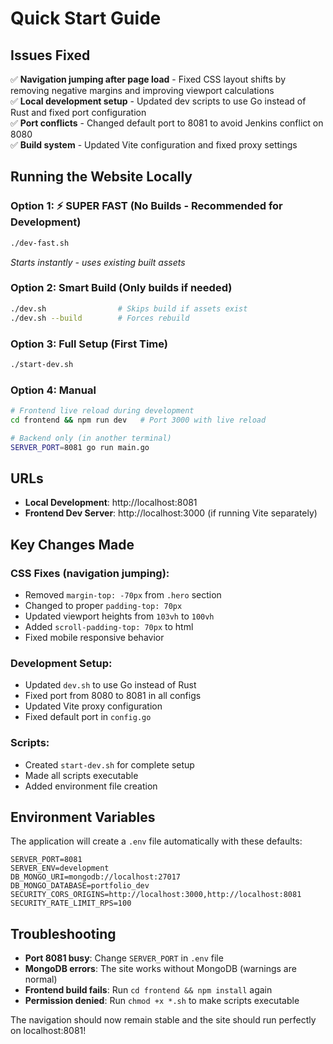# Quick Start Guide

## Issues Fixed

✅ **Navigation jumping after page load** - Fixed CSS layout shifts by removing negative margins and improving viewport calculations  
✅ **Local development setup** - Updated dev scripts to use Go instead of Rust and fixed port configuration  
✅ **Port conflicts** - Changed default port to 8081 to avoid Jenkins conflict on 8080  
✅ **Build system** - Updated Vite configuration and fixed proxy settings  

## Running the Website Locally

### Option 1: ⚡ SUPER FAST (No Builds - Recommended for Development)
```bash
./dev-fast.sh
```
*Starts instantly - uses existing built assets*

### Option 2: Smart Build (Only builds if needed)
```bash
./dev.sh                # Skips build if assets exist
./dev.sh --build        # Forces rebuild
```

### Option 3: Full Setup (First Time)
```bash
./start-dev.sh
```

### Option 4: Manual
```bash
# Frontend live reload during development
cd frontend && npm run dev   # Port 3000 with live reload

# Backend only (in another terminal)
SERVER_PORT=8081 go run main.go
```

## URLs

- **Local Development**: http://localhost:8081
- **Frontend Dev Server**: http://localhost:3000 (if running Vite separately)

## Key Changes Made

### CSS Fixes (navigation jumping):
- Removed `margin-top: -70px` from `.hero` section
- Changed to proper `padding-top: 70px` 
- Updated viewport heights from `103vh` to `100vh`
- Added `scroll-padding-top: 70px` to html
- Fixed mobile responsive behavior

### Development Setup:
- Updated `dev.sh` to use Go instead of Rust
- Fixed port from 8080 to 8081 in all configs
- Updated Vite proxy configuration
- Fixed default port in `config.go`

### Scripts:
- Created `start-dev.sh` for complete setup
- Made all scripts executable
- Added environment file creation

## Environment Variables

The application will create a `.env` file automatically with these defaults:
```
SERVER_PORT=8081
SERVER_ENV=development
DB_MONGO_URI=mongodb://localhost:27017
DB_MONGO_DATABASE=portfolio_dev
SECURITY_CORS_ORIGINS=http://localhost:3000,http://localhost:8081
SECURITY_RATE_LIMIT_RPS=100
```

## Troubleshooting

- **Port 8081 busy**: Change `SERVER_PORT` in `.env` file
- **MongoDB errors**: The site works without MongoDB (warnings are normal)
- **Frontend build fails**: Run `cd frontend && npm install` again
- **Permission denied**: Run `chmod +x *.sh` to make scripts executable

The navigation should now remain stable and the site should run perfectly on localhost:8081!